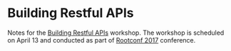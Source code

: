Building Restful APIs
=====================

Notes for the [Building Restful APIs][1] workshop. The workshop is scheduled on April 13 and conducted as part of [Rootconf 2017][2] conference.

[1]: https://pipal.in/events/2017/restful-apis/
[2]: https://rootconf.in/2017/
